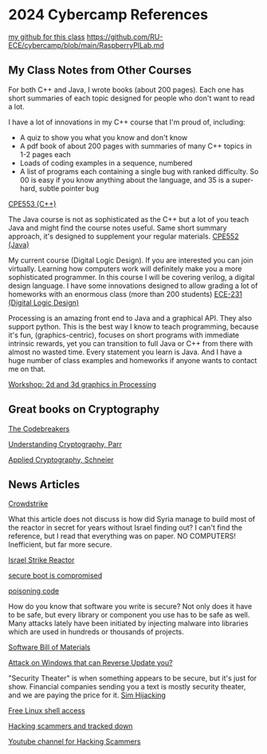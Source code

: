 # 2024 Cybercamp References
[my github for this class](https://github.com/RU-ECE/cybercamp)
https://github.com/RU-ECE/cybercamp/blob/main/RaspberryPILab.md

## My Class Notes from Other Courses

For both C++ and Java, I wrote books (about 200 pages). Each one has short summaries of each topic designed for people who don't want to read a lot.

I have a lot of innovations in my C++ course that I'm proud of, including:
- A quiz to show you what you know and don't know
- A pdf book of about 200 pages with summaries of many C++ topics in 1-2 pages each
- Loads of coding examples in a sequence, numbered
- A list of programs each containing a single bug with ranked difficulty. So 00 is easy if you know anything about the language, and 35 is a super-hard, subtle pointer bug

[CPE553 (C++)](https://github.com/StevensDeptECE/CPE553-CPP)

The Java course is not as sophisticated as the C++ but a lot of you teach Java and might find the course notes useful. Same short summary approach, it's designed to supplement your regular materials.
[CPE552 (Java)](https://github.com/StevensDeptECE/CPE552-Java)

My current course (Digital Logic Design). If you are interested you can join virtually. Learning how computers work will definitely make you a more sophisticated programmer. In this course I will be covering verilog, a digital design language. I have some innovations designed to allow grading a lot of homeworks with an enormous class (more than 200 students)
[ECE-231 (Digital Logic Design)](https://github.com/RU-ECE/ECE231-DigitalLogicDesign)

Processing is an amazing front end to Java and a graphical API. They also support python. This is the best way I know to teach programming, because it's fun, (graphics-centric), focuses on short programs with immediate intrinsic rewards, yet you can transition to full Java or C++ from there with almost no wasted time. Every statement you learn is Java. And I have a huge number of class examples and homeworks if anyone wants to contact me on that.

[Workshop: 2d and 3d graphics in Processing](https://github.com/StevensDeptECE/workshops)


## Great books on Cryptography
[The Codebreakers](https://www.amazon.com/Codebreakers-Comprehensive-History-Communication-Internet/dp/0684831309)

[Understanding Cryptography, Parr](https://www.amazon.com/Understanding-Cryptography-Established-Asymmetric-Post-Quantum/dp/3662690063)

[Applied Cryptography, Schneier](https://www.amazon.com/Applied-Cryptography-Protocols-Algorithms-Source/dp/1119096723/)


## News Articles

[Crowdstrike](https://www.kroll.com/en/insights/publications/cyber/addressing-crowdstrike-outage)

What this article does not discuss is how did Syria manage to build most of the reactor in secret for years without Israel finding out?
I can't find the reference, but I read that everything was on paper. NO COMPUTERS! Inefficient, but far more secure.

[Israel Strike Reactor](https://www.timesofisrael.com/three-minutes-over-syria-how-israel-destroyed-assads-nuclear-reactor/)

[secure boot is compromised](https://it.slashdot.org/story/24/07/25/2028258/secure-boot-is-completely-broken-on-200-models-from-5-big-device-makers)

[poisoning code](https://it.slashdot.org/story/24/08/03/1854257/how-chinese-attackers-breached-an-isp-to-poison-insecure-software-updates-with-malware)

How do you know that software you write is secure? Not only does it have to be safe, but every library or component you use has to be safe as well. Many attacks lately have been initiated by injecting malware into libraries which are used in hundreds or thousands of projects.

[Software Bill of Materials](https://www.cisa.gov/sbom)

[Attack on Windows that can Reverse Update you?](https://tech.slashdot.org/story/24/08/07/1845258/your-windows-updates-can-all-be-downgraded-says-security-researcher)

"Security Theater" is when something appears to be secure, but it's just for show. Financial companies sending you a text is mostly security theater, and we are paying the price for it.
[Sim Hijacking](https://intel471.com/blog/a-briefing-on-sim-hijacking)


[Free Linux shell access](https://www.reddit.com/r/linuxquestions/comments/toyll1/is_there_a_linux_vm_that_i_can_access_for_free/)

[Hacking scammers and tracked down](https://www.wired.com/story/usps-scam-text-smishing-triad/)

[Youtube channel for Hacking Scammers](https://www.youtube.com/watch?v=VnpBBVm-xEA)

